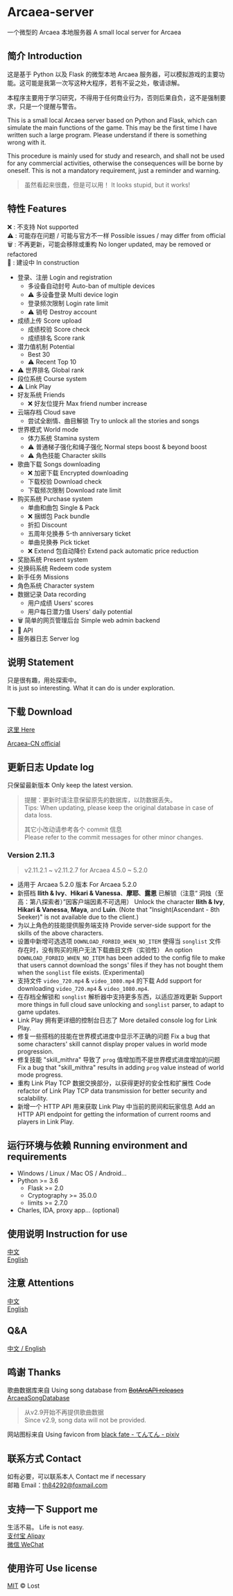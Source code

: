 # Arcaea-server

一个微型的 Arcaea 本地服务器  A small local server for Arcaea

## 简介 Introduction

这是基于 Python 以及 Flask 的微型本地 Arcaea 服务器，可以模拟游戏的主要功能。这可能是我第一次写这种大程序，若有不妥之处，敬请谅解。  

本程序主要用于学习研究，不得用于任何商业行为，否则后果自负，这不是强制要求，只是一个提醒与警告。  

This is a small local Arcaea server based on Python and Flask, which can simulate the main functions of the game. This may be the first time I have written such a large program. Please understand if there is something wrong with it.  

This procedure is mainly used for study and research, and shall not be used for any commercial activities, otherwise the consequences will be borne by oneself. This is not a mandatory requirement, just a reminder and warning.

> 虽然看起来很蠢，但是可以用！
> It looks stupid, but it works!

## 特性 Features

:x: : 不支持 Not supported  
:warning: : 可能存在问题 / 可能与官方不一样 Possible issues / may differ from official  
:wastebasket: : 不再更新，可能会移除或重构 No longer updated, may be removed or refactored  
:construction: : 建设中 In construction

- 登录、注册 Login and registration
  - 多设备自动封号 Auto-ban of multiple devices
  - :warning: 多设备登录 Multi device login
  - 登录频次限制 Login rate limit
  - :warning: 销号 Destroy account
- 成绩上传 Score upload
  - 成绩校验 Score check
  - 成绩排名 Score rank
- 潜力值机制 Potential
  - Best 30
  - :warning: Recent Top 10
- :warning: 世界排名 Global rank
- 段位系统 Course system
- :warning: Link Play
- 好友系统 Friends
  - :x: 好友位提升 Max friend number increase
- 云端存档 Cloud save
  - 尝试全剧情、曲目解锁 Try to unlock all the stories and songs
- 世界模式 World mode
  - 体力系统 Stamina system
  - :warning: 普通梯子强化和绳子强化 Normal steps boost & beyond boost
  - :warning: 角色技能 Character skills
- 歌曲下载 Songs downloading
  - :x: 加密下载 Encrypted downloading
  - 下载校验 Download check
  - 下载频次限制 Download rate limit
- 购买系统 Purchase system
  - 单曲和曲包 Single & Pack
  - :x: 捆绑包 Pack bundle
  - 折扣 Discount
  - 五周年兑换券 5-th anniversary ticket
  - 单曲兑换券 Pick ticket
  - :x: Extend 包自动降价 Extend pack automatic price reduction
- 奖励系统 Present system
- 兑换码系统 Redeem code system
- 新手任务 Missions
- 角色系统 Character system
- 数据记录 Data recording
  - 用户成绩 Users' scores
  - 用户每日潜力值 Users' daily potential
- :wastebasket: 简单的网页管理后台 Simple web admin backend
- :construction: API
- 服务器日志 Server log

## 说明 Statement

只是很有趣，用处探索中。  
It is just so interesting. What it can do is under exploration.

## 下载 Download

[这里 Here](https://github.com/Lost-MSth/Arcaea-server/releases)

[Arcaea-CN official](https://arcaea.lowiro.com/zh)  

## 更新日志 Update log

只保留最新版本 Only keep the latest version.

> 提醒：更新时请注意保留原先的数据库，以防数据丢失。  
> Tips: When updating, please keep the original database in case of data loss.
>
> 其它小改动请参考各个 commit 信息  
> Please refer to the commit messages for other minor changes.

### Version 2.11.3

> v2.11.2.1 ~ v2.11.2.7 for Arcaea 4.5.0 ~ 5.2.0

- 适用于 Arcaea 5.2.0 版本
  For Arcaea 5.2.0
- 新搭档 **Ilith & Ivy**、**Hikari & Vanessa**、**摩耶**、**露恩** 已解锁（注意“	洞烛（至高：第八探索者）”因客户端因素不可选用）
  Unlock the character **Ilith & Ivy**, **Hikari & Vanessa**, **Maya**, and **Luin**. (Note that "Insight(Ascendant - 8th Seeker)" is not available due to the client.)
- 为以上角色的技能提供服务端支持
  Provide server-side support for the skills of the above characters.
- 设置中新增可选选项 `DOWNLOAD_FORBID_WHEN_NO_ITEM` 使得当 `songlist` 文件存在时，没有购买的用户无法下载曲目文件（实验性）
  An option `DOWNLOAD_FORBID_WHEN_NO_ITEM` has been added to the config file to make that users cannot download the songs' files if they has not bought them when the `songlist` file exists. (Experimental)
- 支持文件 `video_720.mp4` & `video_1080.mp4` 的下载
  Add support for downloading `video_720.mp4` & `video_1080.mp4`.
- 在存档全解锁和 `songlist` 解析器中支持更多东西，以适应游戏更新
  Support more things in full cloud save unlocking and `songlist` parser, to adapt to game updates.
- Link Play 拥有更详细的控制台日志了
  More detailed console log for Link Play.
- 修复一些搭档的技能在世界模式进度中显示不正确的问题
  Fix a bug that some characters' skill cannot display proper values in world mode progression.
- 修复技能 "skill_mithra" 导致了 `prog` 值增加而不是世界模式进度增加的问题
  Fix a bug that "skill_mithra" results in adding `prog` value instead of world mode progress.
- 重构 Link Play TCP 数据交换部分，以获得更好的安全性和扩展性
  Code refactor of Link Play TCP data transmission for better security and scalability.
- 新增一个 HTTP API 用来获取 Link Play 中当前的房间和玩家信息
  Add an HTTP API endpoint for getting the information of current rooms and players in Link Play.

## 运行环境与依赖 Running environment and requirements

- Windows / Linux / Mac OS / Android...
- Python >= 3.6
  - Flask >= 2.0
  - Cryptography >= 35.0.0
  - limits >= 2.7.0
- Charles, IDA, proxy app... (optional)

<!--
## 环境搭建 Environment construction
[中文](https://github.com/Lost-MSth/Arcaea-server/wiki/%E7%8E%AF%E5%A2%83%E6%90%AD%E5%BB%BA)  
[English](https://github.com/Lost-MSth/Arcaea-server/wiki/Environment-construction)
-->

## 使用说明 Instruction for use

[中文](https://github.com/Lost-MSth/Arcaea-server/wiki/%E4%BD%BF%E7%94%A8%E8%AF%B4%E6%98%8E)  
[English](https://github.com/Lost-MSth/Arcaea-server/wiki/Instruction-for-use)

## 注意 Attentions

[中文](https://github.com/Lost-MSth/Arcaea-server/wiki/%E6%B3%A8%E6%84%8F)  
[English](https://github.com/Lost-MSth/Arcaea-server/wiki/Attentions)

## Q&A

[中文 / English](https://github.com/Lost-MSth/Arcaea-server/wiki/Q&A)

## 鸣谢 Thanks

歌曲数据库来自 Using song database from
~~[BotArcAPI releases](https://github.com/TheSnowfield/BotArcAPI/releases)~~
[ArcaeaSongDatabase](https://github.com/Arcaea-Infinity/ArcaeaSongDatabase)

> 从v2.9开始不再提供歌曲数据  
> Since v2.9, song data will not be provided.

网站图标来自 Using favicon from [black fate - てんてん - pixiv](https://www.pixiv.net/artworks/82374369)

## 联系方式 Contact

如有必要，可以联系本人 Contact me if necessary  
邮箱 Email：th84292@foxmail.com

## 支持一下 Support me

生活不易。 Life is not easy.  
[支付宝 Alipay](https://github.com/Lost-MSth/Arcaea-server/blob/master/pic/Alipay.jpg)  
[微信 WeChat](https://github.com/Lost-MSth/Arcaea-server/blob/master/pic/WeChat.png)

## 使用许可 Use license

[MIT](LICENSE) © Lost
